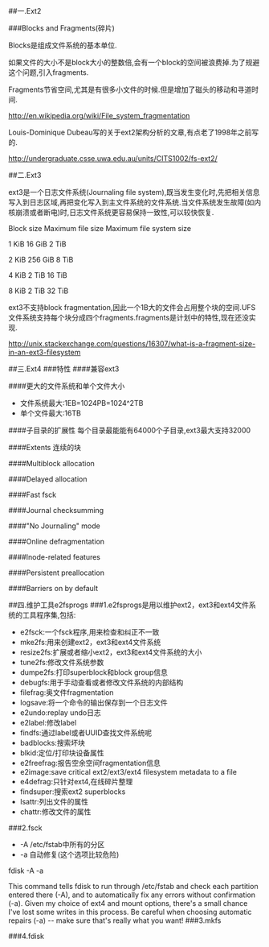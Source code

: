 ##一.Ext2

###Blocks and Fragments(碎片)

Blocks是组成文件系统的基本单位.

如果文件的大小不是block大小的整数倍,会有一个block的空间被浪费掉.为了规避这个问题,引入fragments.

Fragments节省空间,尤其是有很多小文件的时候.但是增加了磁头的移动和寻道时间.

http://en.wikipedia.org/wiki/File_system_fragmentation

Louis-Dominique Dubeau写的关于ext2架构分析的文章,有点老了1998年之前写的.

http://undergraduate.csse.uwa.edu.au/units/CITS1002/fs-ext2/

##二.Ext3

ext3是一个日志文件系统(Journaling file system),既当发生变化时,先把相关信息写入到日志区域,再把变化写入到主文件系统的文件系统.当文件系统发生故障(如内核崩溃或者断电)时,日志文件系统更容易保持一致性,可以较快恢复.

Block size 	Maximum file size 	Maximum file system size

1 KiB 	16 GiB 	2 TiB

2 KiB 	256 GiB 	8 TiB

4 KiB 	2 TiB 	16 TiB

8 KiB 	2 TiB 	32 TiB

ext3不支持block fragmentation,因此一个1B大的文件会占用整个块的空间.UFS文件系统支持每个块分成四个fragments.fragments是计划中的特性,现在还没实现.

http://unix.stackexchange.com/questions/16307/what-is-a-fragment-size-in-an-ext3-filesystem

##三.Ext4 
###特性
####兼容ext3

####更大的文件系统和单个文件大小
* 文件系统最大:1EB=1024PB=1024^2TB
* 单个文件最大:16TB

####子目录的扩展性
每个目录最能能有64000个子目录,ext3最大支持32000

####Extents
连续的块

####Multiblock allocation

####Delayed allocation

####Fast fsck

####Journal checksumming 

####"No Journaling" mode 

####Online defragmentation 

####Inode-related features 

####Persistent preallocation 

####Barriers on by default 


##四.维护工具e2fsprogs
###1.e2fsprogs是用以维护ext2，ext3和ext4文件系统的工具程序集,包括:
* e2fsck:一个fsck程序,用来检查和纠正不一致
* mke2fs:用来创建ext2，ext3和ext4文件系统
* resize2fs:扩展或者缩小ext2，ext3和ext4文件系统的大小
* tune2fs:修改文件系统参数
* dumpe2fs:打印superblock和block group信息
* debugfs:用于手动查看或者修改文件系统的内部结构
* filefrag:奥文件fragmentation
* logsave:将一个命令的输出保存到一个日志文件
* e2undo:replay undo日志
* e2label:修改label
* findfs:通过label或者UUID查找文件系统呢
* badblocks:搜索坏块
* blkid:定位/打印块设备属性
* e2freefrag:报告空余空间fragmentation信息
* e2image:save critical ext2/ext3/ext4 filesystem metadata to a file
* e4defrag:只针对ext4,在线碎片整理
* findsuper:搜索ext2 superblocks
* lsattr:列出文件的属性
* chattr:修改文件的属性

###2.fsck  

* -A /etc/fstab中所有的分区
* -a 自动修复(这个选项比较危险)

fdisk -A -a

This command tells fdisk to run through /etc/fstab and check each partition entered there (-A), and to automatically fix any errors without confirmation (-a). Given my choice of ext4 and mount options, there's a small chance I've lost some writes in this process. Be careful when choosing automatic repairs (-a) -- make sure that's really what you want!
###3.mkfs

###4.fdisk